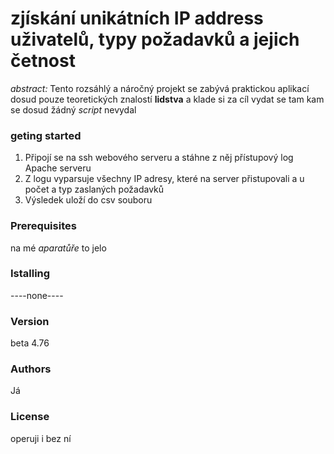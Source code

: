 


# zjískání unikátních IP address uživatelů, typy požadavků a jejich četnost

*abstract:*
Tento rozsáhlý a náročný projekt se zabývá praktickou aplikací dosud pouze teoretických znalostí **lidstva** a klade si za cíl vydat se tam kam se dosud žádný *script* nevydal

### geting started

1. Připojí se na ssh webového serveru a stáhne z něj přístupový log
Apache serveru
2. Z logu vyparsuje všechny IP adresy, které na server přistupovali a u
počet a typ zaslaných požadavků
3. Výsledek uloží do csv souboru

### Prerequisites 
na mé *aparatůře* to jelo 

### Istalling
----none----

### Version
beta 4.76

### Authors 
Já

### License 
operuji i bez ní 
